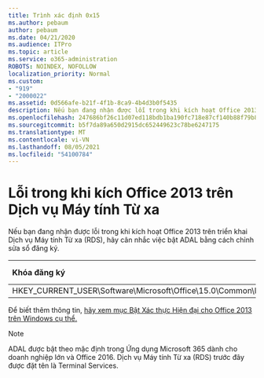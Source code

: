 ```yaml
---
title: Trình xác định 0x15
ms.author: pebaum
author: pebaum
ms.date: 04/21/2020
ms.audience: ITPro
ms.topic: article
ms.service: o365-administration
ROBOTS: NOINDEX, NOFOLLOW
localization_priority: Normal
ms.custom:
- "919"
- "2000022"
ms.assetid: 0d566afe-b21f-4f1b-8ca9-4b4d3b0f5435
description: Nếu bạn đang nhận được lỗi trong khi kích hoạt Office 2013 trên triển khai Dịch vụ Máy tính Từ xa (RDS), hãy cân nhắc việc bật ADAL bằng cách chỉnh sửa sổ đăng ký.
ms.openlocfilehash: 247686bf26c11d07ed118bdb1ba190fc718e87cf140b88f79b8aa0b40c827b4d
ms.sourcegitcommit: b5f7da89a650d2915dc652449623c78be6247175
ms.translationtype: MT
ms.contentlocale: vi-VN
ms.lasthandoff: 08/05/2021
ms.locfileid: "54100784"
---
```

# <a name="error-while-activation-office-2013-on-remote-desktop-services"></a>Lỗi trong khi kích Office 2013 trên Dịch vụ Máy tính Từ xa

Nếu bạn đang nhận được lỗi trong khi kích hoạt Office 2013 trên triển khai Dịch vụ Máy tính Từ xa (RDS), hãy cân nhắc việc bật ADAL bằng cách chỉnh sửa sổ đăng ký.
  
|**Khóa đăng ký**|**Nhập**|**Giá trị**|
|:-----|:-----|:-----|
|HKEY_CURRENT_USER\Software\Microsoft\Office\15.0\Common\Identity\EnableADAL  <br/> |REG_DWORD  <br/> |1  <br/> |

Để biết thêm thông tin, [hãy xem mục Bật Xác thực Hiện đại cho Office 2013 trên Windows cụ thể.](https://docs.microsoft.com/microsoft-365/admin/security-and-compliance/enable-modern-authentication)
  
> [!NOTE]
>  ADAL được bật theo mặc định trong Ứng dụng Microsoft 365 dành cho doanh nghiệp lớn và Office 2016. Dịch vụ Máy tính Từ xa (RDS) trước đây được đặt tên là Terminal Services.
  